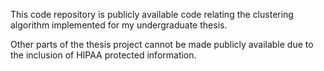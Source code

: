 This code repository is publicly available code relating the clustering algorithm implemented for my undergraduate thesis.

Other parts of the thesis project cannot be made publicly available due to the inclusion of HIPAA protected information.
